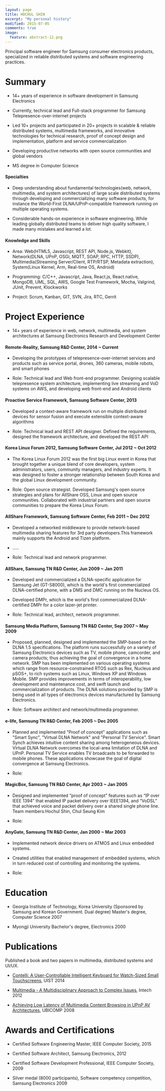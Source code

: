 ```yaml
---
layout: page
title: HOCHUL SHIN
excerpt: "My personal history"
modified: 2015-07-05
comments: true
image:
  feature: abstract-12.png
---
```


Principal software engineer for Samsung consumer electronics products, specialized in reliable distributed systems and software engineering practices. 


# Summary #

- 14+ years of experience in software development in Samsung Electronics 

- Currently, technical lead and Full-stack programmer for Samsung Telepresence-over-internet projects 

- Led 10+ projects and participated in 20+ projects in scalable & reliable distributed systems, multimedia frameworks, and innovative technologies for technical research, proof of concept design and implementation, platform and service commercialization

- Developing productive networks with open source communities and global vendors

- MS degree in Computer Science

#### Specialties ####

- Deep understanding about fundamental technologies(web, network, multimedia, and system architectures) of large scale distributed systems through developing and commercializing many software products, for instance the World-First DLNA/UPnP-compatible framework running on multiple operating systems. 

- Considerable hands-on experience in software engineering. While leading globally distributed teams to deliver high quality software, I made many mistakes and learned a lot.


#### Knowledge and Skills ####

- Area: Web(HTML5, Javascript, REST API, Node.js, Webkit), Network(DLNA, UPnP, OSGi, MQTT, SOAP, RPC, HTTP, SSDP), Multimedia(Streaming Server/Client, RTP/RTSP, Metadata extraction), System(Linux Kernel, Arm, Real-time OS, Android) 

- Programming:  C/C++, Javascript, Java, React.js, React.native, MongoDB, UML, SQL, AWS, Google Test Framework, Mocha, Valgrind, JUnit, Prevent, Klockworks

- Project: Scrum, Kanban, GIT, SVN, Jira, RTC, Gerrit

# Project Experience #

- 14+ years of experience in web, network, multimedia, and system architectures at Samsung Electronics Research and Development Center

#### Remote-Reality, Samsung R&D Center, 2014 ~ Current ####

- Developing the prototypes of telepresence-over-internet services and products such as service portal, drones, 360 cameras, mobile robots, and smart phones

- Role: Technical lead and Web front-end programmer. Designing scalable telepresence system architecture, implementing live streaming and VoD systems on AWS, and developing web front-end and Android clients  

#### Proactive Service Framework, Samsung Software Center, 2013 ####

- Developed a context-aware framework run on multiple distributed devices for sensor fusion and execute extensible context-aware algorithms

- Role: Technical lead and REST API designer. Defined the requirements, designed the framework architecture, and developed the REST API 

#### Korea Linux Forum 2012, Samsung Software Center, Jul 2012 ~ Oct 2012 ####

- The Korea Linux Forum 2012 was the first big Linux event in Korea that brought together a unique blend of core developers, system administrators, users, community managers, and industry experts. It was designed to foster a stronger relationship between South Korea and the global Linux development community.

- Role: Open source strategist. Developed Samsung's open source strategies and plans for AllShare OSS, Linux and open source communities. Collaborated with industrial partners and open source communities to prepare the Korea Linux Forum.

#### AllShare Framework, Samsung Software Center, Feb 2011 ~ Dec 2012 ####

- Developed a networked middleware to provide network-based multimedia sharing features for 3rd party developers.This framework mainly supports the Android and Tizen platform.

- .....

- Role: Technical lead and network programmer. 

#### AllShare, Samsung TN R&D Center, Jun 2009 ~ Jan 2011 ####

- Developed and commercialized a DLNA-specific application for Samsung Jet (GT-S8000), which is the world's first commercialized DLNA-certified phone, with a DMS and DMC running on the Nucleus OS. 

- Developed DMPr, which is the world's first commercialized DLNA-certified DMPr for a color lazer-jet printer.

- Role: Technical lead, architect, network programmer. 

#### Samsung Media Platform, Samsung TN R&D Center, Sep 2007 ~ May 2009 ####

- Proposed, planned, designed and implemented the SMP-based on the DLNA 1.5 specifications. The platform runs successfully on a variety of Samsung Electronics devices such as TV, mobile phone, camcorder, and camera products; thus achieving the goal of convergence in a home network. SMP has been implemented on various operating systems which range from resource-constrained RTOS such as Rex, Nucleus and pSOS+, to rich systems such as Linux, Windows XP and Windows Mobile. SMP provides improvements in terms of interoperability, low development and maintenance cost, and swift launch and commercialization of products. The DLNA solutions provided by SMP is being used in all types of electronics devices manufactured by Samsung Electronics.

- Role: Software architect and network/multimedia programmer. 

#### e-life, Samsung TN R&D Center, Feb 2005 ~ Dec 2005 ####

- Planned and implemented "Proof of concept" applications such as "Smart Sync", "Virtual DLNA Network" and "Personal TV Service". Smart Synch achieves intuitive content sharing among heterogeneous devices. Virtual DLNA Network overcomes the local-area limitation of DLNA and UPnP. Personal TV Service enables TV broadcasts to be forwarded to mobile phones. These applications showcase the goal of digital convergence at Samsung Electronics. 

- Role:

#### MagicBox, Samsung TN R&D Center, Apr 2003 ~ Jan 2005 ####

- Designed and implemented “proof of concept” features such as “IP over IEEE 1394” that enabled IP packet delivery over IEEE1394, and “VoDSL” that achieved voice and packet delivery over a shared single phone line.
Team members:Hochul Shin, Chul Seung Kim

- Role:

#### AnyGate, Samsung TN R&D Center, Jan 2000 ~ Mar 2003 ####

- Implemented network device drivers on ATMOS and Linux embedded systems. 

- Created utilities that enabled management of embedded systems, which in turn reduced cost of controlling and monitoring the systems.

- Role:


# Education #

- Georgia Institute of Technology, Korea University 
  (Sponsored by Samsung and Korean Government. Dual degree)
  Master's degree, Computer Science
  2007

- Myongji University
  Bachelor's degree, Electronics
  2000

# Publications #

Published a book and two papers in multimedia, distributed systems and UI/UX. 

- [Contelli: A User-Controllable Intelligent Keyboard for Watch-Sized Small Touchscreens](http://www.acm.org/uist/uist2014/), UIST 2014

- [Multimedia - A Multidisciplinary Approach to Complex Issues](http://www.intechopen.com/books/multimedia-a-multidisciplinary-approach-to-complex-issues), Intech 2012 

- [Achieving Low Latency of Multimedia Content Browsing in UPnP AV Architectures](http://ieeexplore.ieee.org), UBICOMP 2008

# Awards and Certifications

- Certified Software Engineering Master, IEEE Computer Society, 2015

- Certified Software Architect, Samsung Electronics, 2012

- Certified Software Development Professional, IEEE Computer Society, 2009

- Silver medal (8000 participants), Software competency competition, Samsung Electronics 2009 


